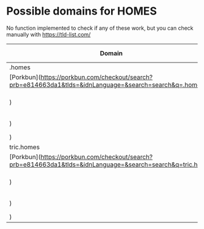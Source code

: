# Possible domains for HOMES

No function implemented to check if any of these work, but you can check manually with https://tld-list.com/

| Domain | Porkbun | NameCheap | Google Domains |
|---|---|---|---|
| .homes | [Porkbun](https://porkbun.com/checkout/search?prb=e814663da1&tlds=&idnLanguage=&search=search&q=.homes) | [Namecheap](https://www.namecheap.com/domains/registration/results/?domain=.homes) | [Google](https://domains.google.com/registrar/search?searchTerm=.homes) |
| tric.homes | [Porkbun](https://porkbun.com/checkout/search?prb=e814663da1&tlds=&idnLanguage=&search=search&q=tric.homes) | [Namecheap](https://www.namecheap.com/domains/registration/results/?domain=tric.homes) | [Google](https://domains.google.com/registrar/search?searchTerm=tric.homes) |
